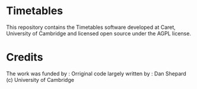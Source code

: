 # Timetables

This repository contains the Timetables software developed at Caret, University of Cambridge and licensed open source under the AGPL license. 



# Credits
The work was funded by :
Orriginal code largely written by : Dan Shepard
(c) University of Cambridge


